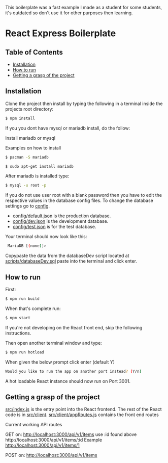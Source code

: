 This boilerplate was a fast example I made as a student for some students, it's outdated so don't use it for other purposes then learning.

# React Express Boilerplate
## Table of Contents

- [Installation](#installation)
- [How to run](#how-to-run)
- [Getting a grasp of the project](#getting-a-grasp-of-the-project)

## Installation

Clone the project then install by typing the following in a terminal inside
the projects root directory:
```sh
$ npm install
```

If you you dont have mysql or mariadb install, do the follow:

Install mariadb or mysql

Examples on how to install
```sh
$ pacman -S mariadb
```

```sh
$ sudo apt-get install mariadb
```

After mariadb is installed type:
```sh
$ mysql -u root -p
```

If you do not use user root with a blank password then you have to edit
the respective values in the database config files.
To change the database settings go to [config](config).
 - [config/default.json](config/default.json) is the production database.
 - [config/dev.json](config/dev) is the development database.
 - [config/test.json](config/test) is for the test database.

Your terminal should now look like this:
```sh
 MariaDB [(none)]>
```

Copypaste the data from the databaseDev script located at [scripts/databaseDev.sql](scripts/databaseDev.sql)
paste into the terminal and click enter.

## How to run

First:
```sh
$ npm run build
```

When that's complete run:
```sh
$ npm start
```

If you're not developing on the React front end, skip the following instructions.

Then open another terminal window and type:
```sh
$ npm run hotload
```

When given the below prompt click enter (default Y)

```sh
Would you like to run the app on another port instead? (Y/n)
```

A hot loadable React instance should now run on Port 3001.

## Getting a grasp of the project

[src/index.js](src/index.js) is the entry point into the React frontend.
The rest of the React code is in [src/client](src/client).
[src/client/appRoutes.js](src/client/appRoutes.js) contains
the front end routes

Current working API routes

GET on:
[http://localhost:3000/api/v1/items](http://localhost:3000/api/v1/items)
use :id found above
http://localhost:3000/api/v1/items/:id
Example
[http://localhost:3000/api/v1/items/1](http://localhost:3000/api/v1/items/1)

POST on:
[http://localhost:3000/api/v1/items](http://localhost:3000/api/v1/items)


